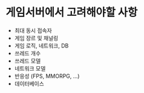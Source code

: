 # 게임서버에서 고려해야할 사항

- 최대 동시 접속자
- 게임 장르 및 채널링
- 게임 로직, 네트워크, DB
- 쓰레드 개수
- 쓰레드 모델
- 네트워크 모델
- 반응성 (FPS, MMORPG, ...)
- 데이터베이스
